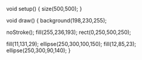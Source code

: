 void setup()
{
  size(500,500);
}

void draw()
{
background(198,230,255);

noStroke();
fill(255,236,193);
rect(0,250,500,250);

fill(11,131,29);
ellipse(250,300,100,150);
fill(12,85,23);
ellipse(250,300,90,140);
}
